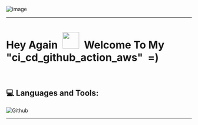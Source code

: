 ![image](https://github.com/IftachZilcaPaz/ci_cd_github_action_aws/assets/151572520/c4b1a850-020a-42af-942a-37f0a8796a49)




---

<p>
<h1> Hey Again &nbsp;<img src="https://raw.githubusercontent.com/MartinHeinz/MartinHeinz/master/wave.gif" height="45" width="45"/>&nbsp;&nbsp;Welcome To My "ci_cd_github_action_aws" &nbsp;=)</h1>
</p>
<br/>

## 💻 Languages and Tools:

![Github](https://img.shields.io/badge/github-235835CC.svg?style=flat&logo=github&logoColor=white&label=.)



---
